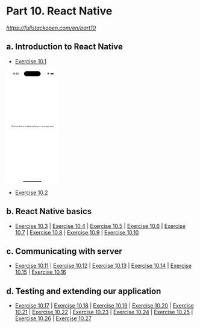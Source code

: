 # Part 10. React Native

_https://fullstackopen.com/en/part10_

## a. Introduction to React Native

- [Exercise 10.1](https://github.com/patchamama/fullstackopen-part10-React-Native/commit/a4681518ce4e7942c8202c974d72f8c6cccf0766) 


<img src="./doc/images/ios_exercise_10.1.png" alt="ios_exercise10.1" style="height: 300px; width: auto;">

- [Exercise 10.2](https://github.com/patchamama/fullstackopen-part10-React-Native/commit/568f980a1907687bcecdef94d8c892cf20759421)


## b. React Native basics

- [Exercise 10.3]() | [Exercise 10.4]() | [Exercise 10.5]() | [Exercise 10.6]() | [Exercise 10.7]() | [Exercise 10.8]() | [Exercise 10.9]() | [Exercise 10.10]() 


## c. Communicating with server

- [Exercise 10.11]() | [Exercise 10.12]() | [Exercise 10.13]() | [Exercise 10.14]() | [Exercise 10.15]() | [Exercise 10.16]()

## d. Testing and extending our application

- [Exercise 10.17]() | [Exercise 10.18]() | [Exercise 10.19]() | [Exercise 10.20]() | [Exercise 10.21]() | [Exercise 10.22]() | [Exercise 10.23]() | [Exercise 10.24]() | [Exercise 10.25]() | [Exercise 10.26]() | [Exercise 10.27]()
